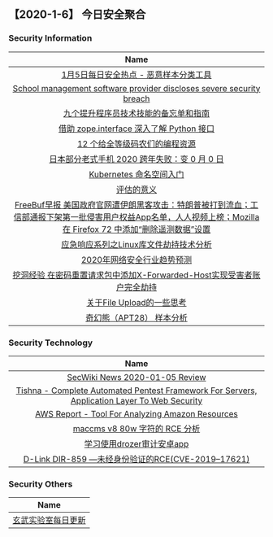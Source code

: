 
 ##   【2020-1-6】 今日安全聚合

### 						        							Security Information
|                             Name                                    |
| :----------------------------------------------------------: |
|[1月5日每日安全热点 - 恶意样本分类工具](https://www.anquanke.com/post/id/196438)|
|[School management software provider discloses severe security breach](https://www.zdnet.com/article/school-management-software-provider-discloses-severe-security-breach/#ftag=RSSbaffb68)|
|[九个提升程序员技术技能的备忘单和指南](https://linux.cn/article-11753-1.html?utm_source=rss&utm_medium=rss)|
|[借助 zope.interface 深入了解 Python 接口](https://linux.cn/article-11752-1.html?utm_source=rss&utm_medium=rss)|
|[12 个给全等级码农们的编程资源](https://linux.cn/article-11751-1.html?utm_source=rss&utm_medium=rss)|
|[日本部分老式手机 2020 跨年失败：变 0 月 0 日](https://linux.cn/article-11750-1.html?utm_source=rss&utm_medium=rss)|
|[Kubernetes 命名空间入门](https://linux.cn/article-11749-1.html?utm_source=rss&utm_medium=rss)|
|[评估的意义](https://www.freebuf.com/articles/es/223603.html)|
|[FreeBuf早报  美国政府官网遭伊朗黑客攻击：特朗普被打到流血；工信部通报下架第一批侵害用户权益App名单，人人视频上榜；Mozilla 在 Firefox 72 中添加“删除遥测数据”设置](https://www.freebuf.com/news/224496.html)|
|[应急响应系列之Linux库文件劫持技术分析](https://www.freebuf.com/articles/system/223311.html)|
|[2020年网络安全行业趋势预测](https://www.freebuf.com/articles/network/223431.html)|
|[挖洞经验  在密码重置请求包中添加X-Forwarded-Host实现受害者账户完全劫持](https://www.freebuf.com/vuls/223882.html)|
|[关于File Upload的一些思考](https://www.freebuf.com/articles/web/223679.html)|
|[奇幻熊（APT28） 样本分析](https://www.freebuf.com/articles/network/223653.html)|

### 						        							Security  Technology
|                             Name                                    |
| :----------------------------------------------------------: |
|[SecWiki News 2020-01-05 Review](http://www.sec-wiki.com/?2020-01-05)|
|[Tishna - Complete Automated Pentest Framework For Servers, Application Layer To Web Security](http://www.kitploit.com/2020/01/tishna-complete-automated-pentest.html)|
|[AWS Report - Tool For Analyzing Amazon Resources](http://www.kitploit.com/2020/01/aws-report-tool-for-analyzing-amazon.html)|
|[maccms v8 80w 字符的 RCE 分析](http://xz.aliyun.com/t/7037)|
|[学习使用drozer审计安卓app](http://xz.aliyun.com/t/7040)|
|[D-Link DIR-859 —未经身份验证的RCE(CVE-2019–17621)](http://xz.aliyun.com/t/7039)|

### 						        							Security  Others
|                             Name                                    |
| :----------------------------------------------------------: |
|[玄武实验室每日更新](https://weibo.com/p/1006065582522936/wenzhang?from=page_100606_profile&wvr=6&mod=wenzhangmore)|


